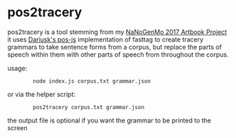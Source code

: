 pos2tracery
===========

pos2tracery is a tool stemming from my
[NaNoGenMo 2017 Artbook Project](http://jkirchartz.com/NaNoGenMo/2017/) it uses
[Dariusk's pos-js](https://github.com/dariusk/pos-js) implementation of fasttag
to create tracery grammars to take sentence forms from a corpus, but replace
the parts of speech within them with other parts of speech from throughout the
corpus.

usage:

			node index.js corpus.txt grammar.json

or via the helper script:

			pos2tracery corpus.txt grammar.json


the output file is optional if you want the grammar to be printed to the screen
